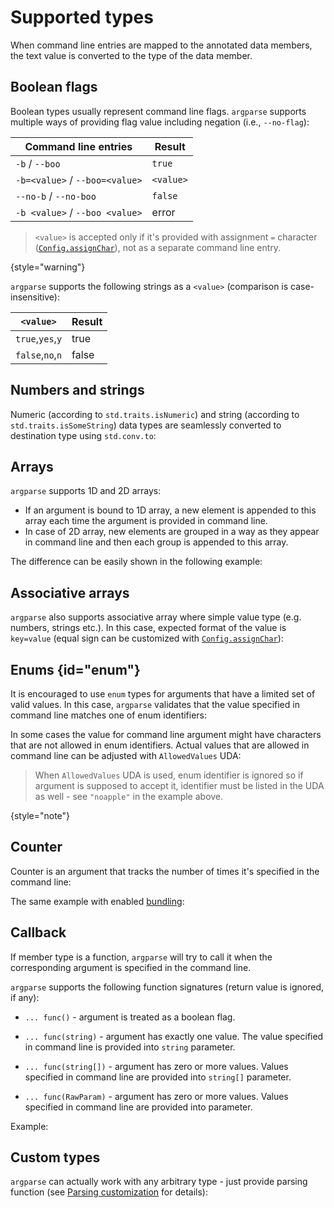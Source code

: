 # Supported types

When command line entries are mapped to the annotated data members, the text value is converted to the type of the
data member.

## Boolean flags

Boolean types usually represent command line flags. `argparse` supports multiple ways of providing flag value including
negation (i.e., `--no-flag`):

| Command line entries           | Result    |
|--------------------------------|-----------|
| `-b` / `--boo`                 | `true`    |
| `-b=<value>` / `--boo=<value>` | `<value>` |
| `--no-b` / `--no-boo`          | `false`   |
| `-b <value>` / `--boo <value>` | error     |

> `<value>` is accepted only if it's provided with assignment `=` character ([`Config.assignChar`](Config.md#assignChar)),
> not as a separate command line entry.
>
{style="warning"}

`argparse` supports the following strings as a `<value>` (comparison is case-insensitive):

| `<value>`        | Result |
|------------------|--------|
| `true`,`yes`,`y` | true   |
| `false`,`no`,`n` | false  |

## Numbers and strings

Numeric (according to `std.traits.isNumeric`) and string (according to `std.traits.isSomeString`) data types are
seamlessly converted to destination type using `std.conv.to`:

<code-block src="code_snippets/types_number_string.d" lang="c++"/>

## Arrays

`argparse` supports 1D and 2D arrays:
- If an argument is bound to 1D array, a new element is appended to this array each time the argument is provided in
command line.
- In case of 2D array, new elements are grouped in a way as they appear in
command line and then each group is appended to this array.

The difference can be easily shown in the following example:

<code-block src="code_snippets/types_array.d" lang="c++"/>

## Associative arrays

`argparse` also supports associative array where simple value type (e.g. numbers, strings etc.). In this case, expected
format of the value is `key=value` (equal sign can be customized with [`Config.assignChar`](Config.md#assignChar)):

<code-block src="code_snippets/types_assoc_array.d" lang="c++"/>

## Enums {id="enum"}

It is encouraged to use `enum` types for arguments that have a limited set of valid values. In this case, `argparse`
validates that the value specified in command line matches one of enum identifiers:

<code-block src="code_snippets/types_enum.d" lang="c++"/>

In some cases the value for command line argument might have characters that are not allowed in enum identifiers.
Actual values that are allowed in command line can be adjusted with `AllowedValues` UDA:

<code-block src="code_snippets/types_enum_custom_values.d" lang="c++"/>

> When `AllowedValues` UDA is used, enum identifier is ignored so if argument is supposed to accept it, identifier
> must be listed in the UDA as well - see `"noapple"` in the example above.
>
{style="note"}

## Counter

Counter is an argument that tracks the number of times it's specified in the command line:

<code-block src="code_snippets/types_counter.d" lang="c++"/>

The same example with enabled [bundling](Arguments-bundling.md):

<code-block src="code_snippets/types_counter_bundling.d" lang="c++"/>

## Callback

If member type is a function, `argparse` will try to call it when the corresponding argument is specified in the
command line.

`argparse` supports the following function signatures (return value is ignored, if any):

- `... func()` - argument is treated as a boolean flag.

- `... func(string)` - argument has exactly one value. The value specified in command line is provided into `string` parameter.

- `... func(string[])` - argument has zero or more values. Values specified in command line are provided into `string[]` parameter.

- `... func(RawParam)` - argument has zero or more values. Values specified in command line are provided into parameter.

Example:

<code-block src="code_snippets/types_function.d" lang="c++"/>

## Custom types

`argparse` can actually work with any arbitrary type - just provide parsing function (see [Parsing customization](Parsing-customization.md#Parse)
for details):

<code-block src="code_snippets/types_custom.d" lang="c++"/>
